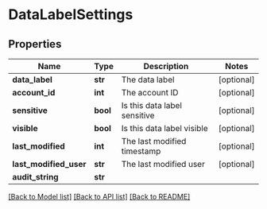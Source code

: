 # DataLabelSettings

## Properties
Name | Type | Description | Notes
------------ | ------------- | ------------- | -------------
**data_label** | **str** | The data label | [optional] 
**account_id** | **int** | The account ID | [optional] 
**sensitive** | **bool** | Is this data label sensitive | [optional] 
**visible** | **bool** | Is this data label visible | [optional] 
**last_modified** | **int** | The last modified timestamp | [optional] 
**last_modified_user** | **str** | The last modified user | [optional] 
**audit_string** | **str** |  | 

[[Back to Model list]](../README.md#documentation-for-models) [[Back to API list]](../README.md#documentation-for-api-endpoints) [[Back to README]](../README.md)

